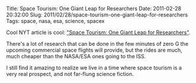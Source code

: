 Title: Space Tourism: One Giant Leap for Researchers
Date: 2011-02-28 20:32:00
Slug: 2011/02/28/space-tourism-one-giant-leap-for-researchers
Tags: space, nasa, esa, science, spacex


Cool NYT article is cool: ["Space Tourism: One Giant Leap for Researchers"][1].

There's a lot of research that can be done in the few minutes of zero G the
upcoming commercial space flights will provide, but the rides are much, much
cheaper than the NASA/ESA ones going to the ISS.

I still find it amazing to realize we live in a time where space tourism is a
very real prospect, and not far-flung science fiction.

   [1]: http://www.nytimes.com/2011/03/01/science/space/01orbit.html?partner=rss&emc=rss

